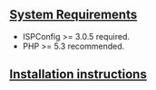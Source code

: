 [System Requirements](https://github.com/foe-services/ispc-larry/wiki/System-Requirements)
------------------------------------------------------------------------------------------

-   ISPConfig >= 3.0.5 required.
-   PHP >= 5.3 recommended.


[Installation instructions](https://github.com/Foe-Services-Labs/ispc-larry/wiki/Installation)
-------------------------
